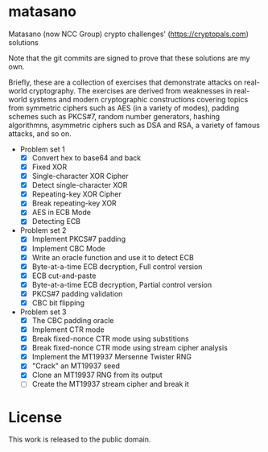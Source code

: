 # matasano
Matasano (now NCC Group) crypto challenges' (https://cryptopals.com) solutions

Note that the git commits are signed to prove that these solutions are my own.

Briefly, these are a collection of exercises that demonstrate attacks on real-world cryptography.
The exercises are derived from weaknesses in real-world systems and modern cryptographic
constructions covering topics from symmetric ciphers such as AES (in a variety of modes), padding
schemes such as PKCS#7, random number generators, hashing algorithmns, asymmetric ciphers such as
DSA and RSA, a variety of famous attacks, and so on.

- Problem set 1
  - [x] Convert hex to base64 and back
  - [x] Fixed XOR
  - [x] Single-character XOR Cipher
  - [x] Detect single-character XOR
  - [x] Repeating-key XOR Cipher
  - [x] Break repeating-key XOR
  - [x] AES in ECB Mode
  - [x] Detecting ECB
- Problem set 2
  - [x] Implement PKCS#7 padding
  - [x] Implement CBC Mode
  - [x] Write an oracle function and use it to detect ECB
  - [x] Byte-at-a-time ECB decryption, Full control version
  - [x] ECB cut-and-paste
  - [x] Byte-at-a-time ECB decryption, Partial control version
  - [x] PKCS#7 padding validation
  - [x] CBC bit flipping
- Problem set 3
  - [x] The CBC padding oracle
  - [x] Implement CTR mode
  - [x] Break fixed-nonce CTR mode using substitions
  - [x] Break fixed-nonce CTR mode using stream cipher analysis
  - [x] Implement the MT19937 Mersenne Twister RNG
  - [x] "Crack" an MT19937 seed
  - [x] Clone an MT19937 RNG from its output
  - [ ] Create the MT19937 stream cipher and break it

# License
This work is released to the public domain.

